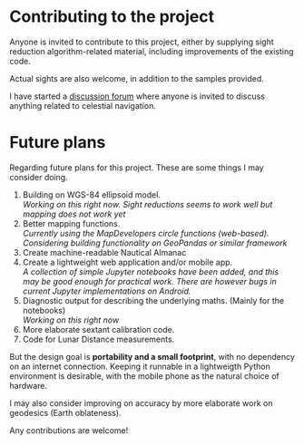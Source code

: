 
# Contributing to the project

Anyone is invited to contribute to this project,
either by supplying sight reduction algorithm-related material,
including improvements of the existing code.

Actual sights are also welcome, in addition to the samples provided.

I have started a
[discussion forum](https://github.com/alinnman/celestial-navigation/discussions)
where anyone is invited to discuss anything related to celestial navigation.

# Future plans

Regarding future plans for this project.
These are some things I may consider doing.

1. Building on WGS-84 ellipsoid model.<br/>
*Working on this right now. Sight reductions seems to work well but mapping*
*does not work yet*
1. Better mapping functions.<br/>
*Currently using the MapDevelopers circle functions (web-based). Considering*
*building functionality on GeoPandas or similar framework*
1. Create machine-readable Nautical Almanac
1. Create a lightweight web application and/or mobile app. <br/>
*A collection of simple Jupyter notebooks have been added, and this may be good*
*enough for practical work. There are however bugs in current Jupyter*
*implementations on Android.*
1. Diagnostic output for describing the underlying maths.
(Mainly for the notebooks)<br/>
*Working on this right now*
1. More elaborate sextant calibration code.
1. Code for Lunar Distance measurements.

But the design goal is **portability and a small footprint**,
with no dependency on an internet connection.
Keeping it runnable in a lightweigth Python environment is desirable,
with the mobile phone as the natural choice of hardware.

I may also consider improving on accuracy by more elaborate work on geodesics
(Earth oblateness).

Any contributions are welcome!

